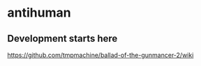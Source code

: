 # antihuman

## Development starts here
https://github.com/tmpmachine/ballad-of-the-gunmancer-2/wiki
